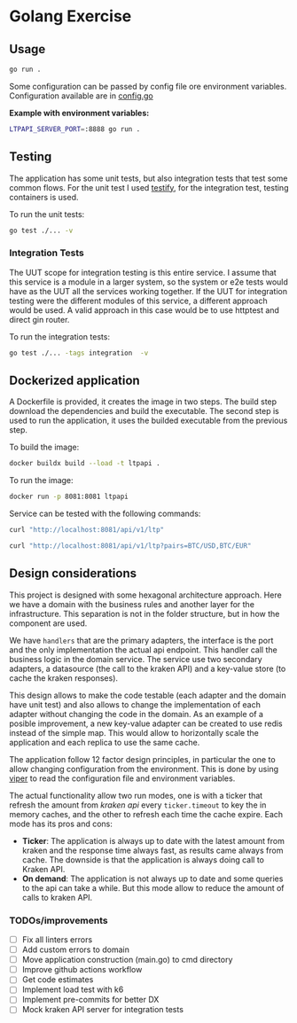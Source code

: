 # Golang Exercise

## Usage

```bash
go run .
```

Some configuration can be passed by config file ore environment variables. Configuration available are in [config.go](internal/config/config.go)

**Example with environment variables:**

```bash
LTPAPI_SERVER_PORT=:8888 go run .
```

## Testing

The application has some unit tests, but also integration tests that test some common flows.
For the unit test I used [testify](https://github.com/stretchr/testify), for the integration test, testing containers is used.

To run the unit tests:

```bash
go test ./... -v
```

### Integration Tests

The UUT scope for integration testing is this entire service. I assume that
this service is a module in a larger system, so the system or e2e tests would
have as the UUT all the services working together. If the UUT for integration
testing were the different modules of this service, a different approach would
be used. A valid approach in this case would be to use httptest and direct gin router.

To run the integration tests:

```bash
go test ./... -tags integration  -v
```

## Dockerized application

A Dockerfile is provided, it creates the image in two steps. The build step download the dependencies and build the executable.
The second step is used to run the application, it uses the builded executable from the previous step.

To build the image:

```bash
docker buildx build --load -t ltpapi .
```

To run the image:

```bash
docker run -p 8081:8081 ltpapi
```

Service can be tested with the following commands:

```bash
curl "http://localhost:8081/api/v1/ltp"
```

```bash
curl "http://localhost:8081/api/v1/ltp?pairs=BTC/USD,BTC/EUR"
```

## Design considerations

This project is designed with some hexagonal architecture approach. Here we have a
domain with the business rules and another layer for the infrastructure. This separation
is not in the folder structure, but in how the component are used.

We have `handlers` that are the primary adapters, the interface is the port and the only
implementation the actual api endpoint. This handler call the business logic in the domain service. The service use two secondary adapters, a datasource (the call to the kraken API)
and a key-value store (to cache the kraken responses).

This design allows to make the code testable (each adapter and the domain have unit test)
and also allows to change the implementation of each adapter without changing the code in
the domain. As an example of a posible improvement, a new key-value adapter can be created
to use redis instead of the simple map. This would allow to horizontally scale the
application and each replica to use the same cache.

The application follow 12 factor design principles, in particular the one to allow changing
configuration from the environment. This is done by using [viper](https://github.com/spf13/viper)
to read the configuration file and environment variables.

The actual functionality allow two run modes, one is with a ticker that refresh
the amount from _kraken api_ every `ticker.timeout` to key the in memory caches,
and the other to refresh each time the cache expire. Each mode has its pros and cons:

- **Ticker**: The application is always up to date with the latest amount from kraken and
  the response time always fast, as results came always from cache. The downside is that
  the application is always doing call to Kraken API.
- **On demand**: The application is not always up to date and some queries to the api
  can take a while. But this mode allow to reduce the amount of calls to kraken API.

### TODOs/improvements

- [ ] Fix all linters errors
- [ ] Add custom errors to domain
- [ ] Move application construction (main.go) to cmd directory
- [ ] Improve github actions workflow
- [ ] Get code estimates
- [ ] Implement load test with k6
- [ ] Implement pre-commits for better DX
- [ ] Mock kraken API server for integration tests